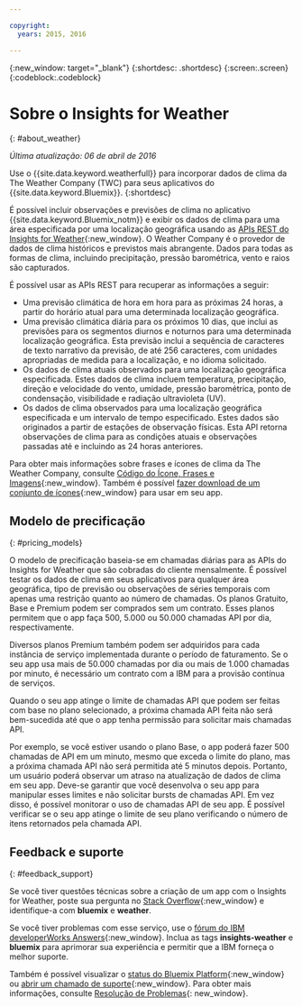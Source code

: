 ```yaml
---

copyright:
  years: 2015, 2016

---
```


{:new_window: target="_blank"}
{:shortdesc: .shortdesc}
{:screen:.screen}
{:codeblock:.codeblock}

# Sobre o Insights for Weather
{: #about_weather}

*Última atualização: 06 de abril de 2016*

Use o
{{site.data.keyword.weatherfull}}
para incorporar dados de clima da The Weather Company (TWC) para seus
aplicativos do
{{site.data.keyword.Bluemix}}.
{:shortdesc}

É possível incluir observações e previsões de clima no aplicativo {{site.data.keyword.Bluemix_notm}} e exibir os dados de clima
para uma área especificada por uma localização geográfica usando as [APIs REST do Insights for Weather](https://twcservice.{APPDomain}/rest-api/){:new_window}.
O Weather Company é o provedor de dados de clima históricos e previstos
mais abrangente. Dados para todas as formas de clima,
incluindo precipitação, pressão barométrica, vento e raios são capturados.

É possível usar as APIs REST para recuperar as informações a seguir:

* Uma previsão climática de hora em hora para as próximas 24 horas, a partir do horário atual para uma determinada localização
geográfica.
* Uma previsão climática diária para os próximos 10 dias, que
inclui as previsões para os segmentos diurnos e
noturnos para uma determinada localização geográfica. Esta previsão inclui a sequência de caracteres de texto narrativo da previsão, de até 256 caracteres, com unidades apropriadas de medida para a localização, e no idioma solicitado.
* Os dados de clima atuais observados para uma localização
geográfica especificada. Estes dados de clima incluem temperatura, precipitação, direção e velocidade do vento, umidade, pressão
barométrica, ponto de condensação, visibilidade e radiação
ultravioleta (UV).
* Os dados de clima observados para uma localização geográfica especificada e um
intervalo de tempo especificado. Estes dados são originados a
partir de estações de observação físicas. Esta
API retorna observações de clima para as condições atuais e
observações passadas até e incluindo as 24 horas anteriores.

Para obter mais informações sobre frases e ícones de clima da The Weather Company, consulte [Código do Ícone, Frases e Imagens](https://docs.google.com/document/d/1MZwWYqki8Ee-V7c7InBuA5CDVkjb3XJgpc39hI9FsI0/edit?pli=1){:new_window}.
Também é possível [fazer download de um conjunto de ícones](https://twcdocs.mybluemix.net/download/weatherinsightsicons.zip){:new_window} para usar em seu app.

## Modelo de precificação
{: #pricing_models}

O modelo de precificação baseia-se em chamadas diárias para as APIs do Insights for Weather que
são cobradas do cliente mensalmente. É possível testar os dados
de clima em seus aplicativos para qualquer área geográfica, tipo de
previsão ou observações de séries temporais com apenas uma restrição
quanto ao número de chamadas. Os planos Gratuito, Base e Premium
podem ser comprados sem um contrato. Esses planos permitem que o app faça 500, 5.000 ou 50.000
chamadas API por dia, respectivamente.

Diversos planos Premium também podem ser adquiridos para cada instância de serviço implementada durante o
período de faturamento. Se o seu app usa mais de 50.000 chamadas por dia ou mais de 1.000 chamadas por minuto,
é necessário um contrato com a IBM para a provisão contínua de serviços.

Quando o seu app atinge o limite de chamadas API que podem ser feitas com base no plano selecionado,
a próxima chamada API feita não será bem-sucedida até que o app tenha permissão para solicitar mais
chamadas API.

Por exemplo, se você estiver usando o plano Base, o app poderá fazer 500 chamadas de API em um
minuto, mesmo que exceda o limite do plano, mas a próxima chamada API não será permitida até 5 minutos
depois. Portanto, um usuário poderá observar um atraso na atualização de dados de clima em seu app. Deve-se garantir que você desenvolva o seu app para manipular esses limites e não solicitar bursts de chamadas
API. Em vez disso, é possível
monitorar o uso de chamadas API de seu app. É possível verificar se o seu app atinge
o limite de seu plano verificando o número de itens retornados pela chamada API.

## Feedback e suporte
{: #feedback_support}

Se você tiver questões técnicas sobre a criação de um app com o Insights for Weather,
poste sua pergunta no [Stack Overflow](http://stackoverflow.com/search?q=weather+bluemix){:new_window}
e identifique-a com **bluemix** e **weather**.

Se você tiver problemas com esse serviço, use o [fórum do IBM developerWorks Answers](https://developer.ibm.com/answers/topics/insights-weather/?smartspace=bluemix){:new_window}.
Inclua as tags
**insights-weather** e
**bluemix** para aprimorar sua experiência e
permitir que a IBM forneça o melhor suporte.

Também é possível
visualizar o [status
do Bluemix Platform](https://developer.ibm.com/bluemix/support/#status){:new_window} ou [abrir um chamado de suporte](https://cloudoe.support.ibmcloud.com/ics/support/default.asp?deptid=31036&amp;offering=ibmbluemix){:new_window}.
Para obter mais informações, consulte  [Resolução de Problemas](https://console.{DomainName}/docs/troubleshoot/troubleshoot.html){: new_window}.
